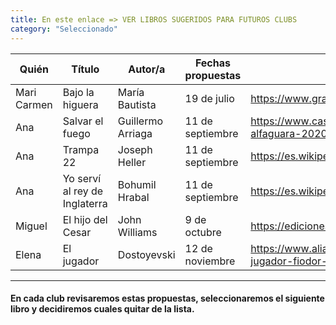 ```yaml
---
title: En este enlace => VER LIBROS SUGERIDOS PARA FUTUROS CLUBS
category: "Seleccionado"
---
```

Quién  | Título  | Autor/a |Fechas propuestas | Información |
------ | ------- | ------- | ---------------- | ----------- |
Mari Carmen | Bajo la higuera | María Bautista | 19 de julio | https://www.grantlibreria.com/libro/bajo-la-higuera_13920 |
Ana | Salvar el fuego | Guillermo Arriaga | 11 de septiembre | https://www.casadellibro.com/libro-salvar-el-fuego-premio-alfaguara-2020/9788420439303/11329549 |
Ana | Trampa 22 | Joseph Heller | 11 de septiembre | https://es.wikipedia.org/wiki/Trampa_22_(libro) |
Ana | Yo serví al rey de Inglaterra | Bohumil Hrabal | 11 de septiembre | https://es.wikipedia.org/wiki/Yo_serv%C3%AD_al_rey_de_Inglaterra |
Miguel | El hijo del Cesar | John Williams | 9 de octubre | https://edicionespamies.com/libros/el-hijo-de-cesar/ |
Elena | El jugador | Dostoyevski | 12 de noviembre | https://www.alianzaeditorial.es/libro/bibliotecas-de-autor/el-jugador-fiodor-dostoyevski-9788420641942/ |
***
#### En cada club revisaremos estas propuestas, seleccionaremos el siguiente libro y decidiremos cuales quitar de la lista.
